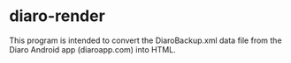 diaro-render
============

This program is intended to convert the DiaroBackup.xml data file from
the Diaro Android app (diaroapp.com) into HTML.
